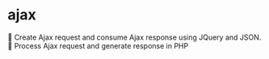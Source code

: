 # ajax
 Create Ajax request and consume Ajax response using JQuery and JSON.  
 Process Ajax request and generate response in PHP
